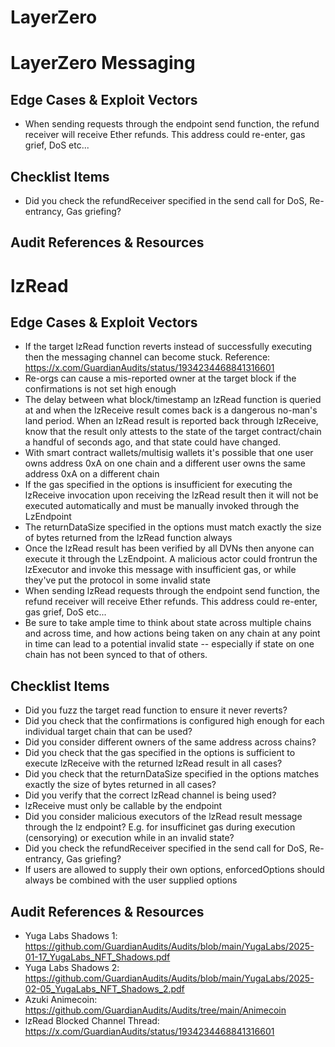 # LayerZero


# LayerZero Messaging

## Edge Cases & Exploit Vectors

- When sending requests through the endpoint send function, the refund receiver will receive Ether refunds. This address could re-enter, gas grief, DoS etc...


## Checklist Items

- Did you check the refundReceiver specified in the send call for DoS, Re-entrancy, Gas griefing?


## Audit References & Resources



# lzRead

## Edge Cases & Exploit Vectors

- If the target lzRead function reverts instead of successfully executing then the messaging channel can become stuck. Reference: https://x.com/GuardianAudits/status/1934234468841316601
- Re-orgs can cause a mis-reported owner at the target block if the confirmations is not set high enough
- The delay between what block/timestamp an lzRead function is queried at and when the lzReceive result comes back is a dangerous no-man's land period. When an lzRead result is reported back through lzReceive, know that the result only attests to the state of the target contract/chain a handful of seconds ago, and that state could have changed.
- With smart contract wallets/multisig wallets it's possible that one user owns address 0xA on one chain and a different user owns the same address 0xA on a different chain 
- If the gas specified in the options is insufficient for executing the lzReceive invocation upon receiving the lzRead result then it will not be executed automatically and must be manually invoked through the LzEndpoint
- The returnDataSize specified in the options must match exactly the size of bytes returned from the lzRead function always
- Once the lzRead result has been verified by all DVNs then anyone can execute it through the LzEndpoint. A malicious actor could frontrun the lzExecutor and invoke this message with insufficient gas, or while they've put the protocol in some invalid state
- When sending lzRead requests through the endpoint send function, the refund receiver will receive Ether refunds. This address could re-enter, gas grief, DoS etc...
- Be sure to take ample time to think about state across multiple chains and across time, and how actions being taken on any chain at any point in time can lead to a potential invalid state -- especially if state on one chain has not been synced to that of others.

## Checklist Items

- Did you fuzz the target read function to ensure it never reverts?
- Did you check that the confirmations is configured high enough for each individual target chain that can be used?
- Did you consider different owners of the same address across chains?
- Did you check that the gas specified in the options is sufficient to execute lzReceive with the returned lzRead result in all cases?
- Did you check that the returnDataSize specified in the options matches exactly the size of bytes returned in all cases?
- Did you verify that the correct lzRead channel is being used?
- lzReceive must only be callable by the endpoint
- Did you consider malicious executors of the lzRead result message through the lz endpoint? E.g. for insufficinet gas during execution (censorying) or execution while in an invalid state?
- Did you check the refundReceiver specified in the send call for DoS, Re-entrancy, Gas griefing?
- If users are allowed to supply their own options, enforcedOptions should always be combined with the user supplied options

## Audit References & Resources

- Yuga Labs Shadows 1: https://github.com/GuardianAudits/Audits/blob/main/YugaLabs/2025-01-17_YugaLabs_NFT_Shadows.pdf
- Yuga Labs Shadows 2: https://github.com/GuardianAudits/Audits/blob/main/YugaLabs/2025-02-05_YugaLabs_NFT_Shadows_2.pdf
- Azuki Animecoin: https://github.com/GuardianAudits/Audits/tree/main/Animecoin
- lzRead Blocked Channel Thread: https://x.com/GuardianAudits/status/1934234468841316601
